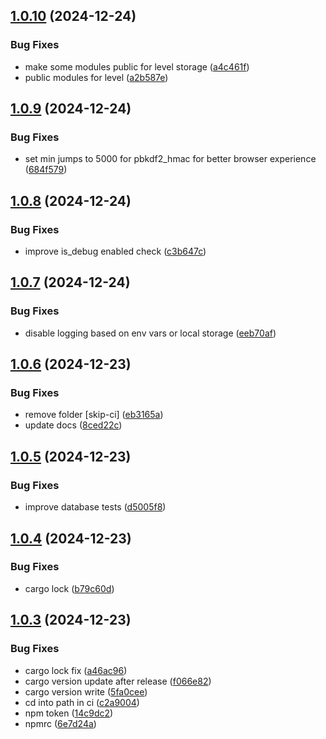 ## [1.0.10](https://github.com/trust0-project/ridb-wasm/compare/v1.0.9...v1.0.10) (2024-12-24)


### Bug Fixes

* make some modules public for level storage ([a4c461f](https://github.com/trust0-project/ridb-wasm/commit/a4c461fd1c0a6216964d8eff7eefec3eee398257))
* public modules for level ([a2b587e](https://github.com/trust0-project/ridb-wasm/commit/a2b587e0d881415cf3fa07871e7213608c9d8165))

## [1.0.9](https://github.com/trust0-project/ridb-wasm/compare/v1.0.8...v1.0.9) (2024-12-24)


### Bug Fixes

* set min jumps to 5000 for pbkdf2_hmac for better browser experience ([684f579](https://github.com/trust0-project/ridb-wasm/commit/684f5796fbc74d17236745dc74a9b8bdbb531611))

## [1.0.8](https://github.com/trust0-project/ridb-wasm/compare/v1.0.7...v1.0.8) (2024-12-24)


### Bug Fixes

* improve is_debug enabled check ([c3b647c](https://github.com/trust0-project/ridb-wasm/commit/c3b647cd8f2aba117bd8def48c9d8bbe1adc2412))

## [1.0.7](https://github.com/trust0-project/ridb-wasm/compare/v1.0.6...v1.0.7) (2024-12-24)


### Bug Fixes

* disable logging based on env vars or local storage ([eeb70af](https://github.com/trust0-project/ridb-wasm/commit/eeb70afc9d6f3319576c8604ec0a6532a0670073))

## [1.0.6](https://github.com/trust0-project/ridb-wasm/compare/v1.0.5...v1.0.6) (2024-12-23)


### Bug Fixes

* remove folder [skip-ci] ([eb3165a](https://github.com/trust0-project/ridb-wasm/commit/eb3165af69cff4e2d81ff1cd8f023ff0c279e594))
* update docs ([8ced22c](https://github.com/trust0-project/ridb-wasm/commit/8ced22cb90e34a7de4132086fdf81b825b540f5f))

## [1.0.5](https://github.com/trust0-project/ridb-wasm/compare/v1.0.4...v1.0.5) (2024-12-23)


### Bug Fixes

* improve database tests ([d5005f8](https://github.com/trust0-project/ridb-wasm/commit/d5005f890a4ed501076eaf393bff7b5ecb2efaa5))

## [1.0.4](https://github.com/trust0-project/ridb-wasm/compare/v1.0.3...v1.0.4) (2024-12-23)


### Bug Fixes

* cargo lock ([b79c60d](https://github.com/trust0-project/ridb-wasm/commit/b79c60d3a381854d066999e31ad249e92a42740d))

## [1.0.3](https://github.com/trust0-project/ridb-wasm/compare/v1.0.2...v1.0.3) (2024-12-23)


### Bug Fixes

* cargo lock fix ([a46ac96](https://github.com/trust0-project/ridb-wasm/commit/a46ac968c4d6f64b35246ec3f81bfcf9438a5e29))
* cargo version update after release ([f066e82](https://github.com/trust0-project/ridb-wasm/commit/f066e82620ba6fa18dd71bc96381491ebfc29171))
* cargo version write ([5fa0cee](https://github.com/trust0-project/ridb-wasm/commit/5fa0cee0d5dcf52362bbfb0c64dc15ad969f304e))
* cd into path in ci ([c2a9004](https://github.com/trust0-project/ridb-wasm/commit/c2a9004129b9fd9967d6db7c47aea3397a6c1105))
* npm token ([14c9dc2](https://github.com/trust0-project/ridb-wasm/commit/14c9dc24c1c5e9bbe13e44b4f935a998254f76fa))
* npmrc ([6e7d24a](https://github.com/trust0-project/ridb-wasm/commit/6e7d24a5ffcd37ac9fee052893e016444e430cd8))
